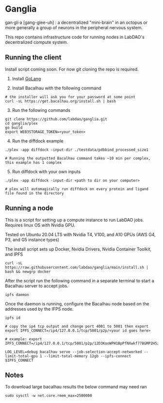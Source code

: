# Ganglia

gan·gli·a [gang-glee-uh] : a decentralized "mini-brain" in an octopus or more generally a group of neurons in the peripheral nervous system.

This repo contains infrastructure code for running nodes in LabDAO's decentralized compute system.

## Running the client
Install script coming soon. For now git cloning the repo is required.

1) Install [GoLang](https://go.dev/doc/install)

2) Install Bacalhau with the following command

```
# the installer will ask you for your password at some point
curl -sL https://get.bacalhau.org/install.sh | bash
```

3) Run the following commands
```
git clone https://github.com/labdao/ganglia.git
cd ganglia/plex
go build
export WEB3STORAGE_TOKEN=<your_token>
```

4) Run the diffdock example
```
./plex -app diffdock -input-dir ./testdata/pdbbind_processed_size1

# Running the outputted Bacalhau command takes ~10 min per complex, this example has 1 complex
```

5) Run diffdock with your own inputs
```
./plex -app diffdock -input-dir <path to dir on your computer>

# plex will automagically run diffdock on every protein and ligand file found in the directory
```

## Running a node
This is a script for setting up a compute instance to run LabDAO jobs. Requires linux OS with Nvidia GPU.

Tested on Ubuntu 20.04 LTS with Nvidia T4, V100, and A10 GPUs (AWS G4, P3, and G5 instance types)

The install script sets up Docker, Nvidia Drivers, Nvidia Container Toolkit, and IPFS
```
curl -sL https://raw.githubusercontent.com/labdao/ganglia/main/install.sh | bash && newgrp docker
```

After the script run the following command in a separate terminal to start a Bacalhau server to accept jobs.
```
ipfs daemon
```

Once the daemon is running, configure the Bacalhau node based on the addresses used by the IFPS node.
```
ipfs id

# copy the ip4 tcp output and change port 4001 to 5001 then export
export IPFS_CONNECT=/ip4/127.0.0.1/tcp/5001/p2p/<your id goes here>

# example: export IPFS_CONNECT=/ip4/127.0.0.1/tcp/5001/p2p/12D3KooWPH1BpPfNXwkf778GMP2H5z7pwjKVQFnA5NS3DngU7pxG

LOG_LEVEL=debug bacalhau serve --job-selection-accept-networked --limit-total-gpu 1 --limit-total-memory 12gb --ipfs-connect $IPFS_CONNECT
```

## Notes
To download large bacalhau results the below command may need ran 
```
sudo sysctl -w net.core.rmem_max=2500000
```
